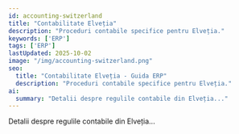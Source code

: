 ```yaml
---
id: accounting-switzerland
title: "Contabilitate Elveția"
description: "Proceduri contabile specifice pentru Elveția."
keywords: ['ERP']
tags: ['ERP']
lastUpdated: 2025-10-02
image: "/img/accounting-switzerland.png"
seo:
  title: "Contabilitate Elveția - Guida ERP"
  description: "Proceduri contabile specifice pentru Elveția."
ai:
  summary: "Detalii despre regulile contabile din Elveția..."
---
```


Detalii despre regulile contabile din Elveția...
